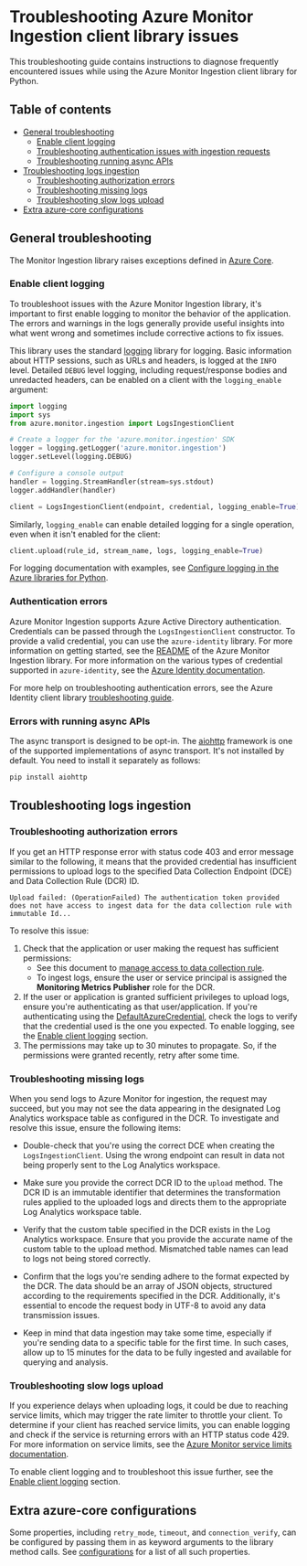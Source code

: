 # Troubleshooting Azure Monitor Ingestion client library issues

This troubleshooting guide contains instructions to diagnose frequently encountered issues while using the Azure Monitor Ingestion client library for Python.

## Table of contents

* [General troubleshooting](#general-troubleshooting)
    * [Enable client logging](#enable-client-logging)
    * [Troubleshooting authentication issues with ingestion requests](#authentication-errors)
    * [Troubleshooting running async APIs](#errors-with-running-async-apis)
* [Troubleshooting logs ingestion](#troubleshooting-logs-ingestion)
    * [Troubleshooting authorization errors](#troubleshooting-authorization-errors)
    * [Troubleshooting missing logs](#troubleshooting-missing-logs)
    * [Troubleshooting slow logs upload](#troubleshooting-slow-logs-upload)
* [Extra azure-core configurations](#extra-azure-core-configurations)

## General troubleshooting

The Monitor Ingestion library raises exceptions defined in [Azure Core][azure_core_exceptions].

### Enable client logging

To troubleshoot issues with the Azure Monitor Ingestion library, it's important to first enable logging to monitor the behavior of the application. The errors and warnings in the logs generally provide useful insights into what went wrong and sometimes include corrective actions to fix issues.

This library uses the standard [logging][python_logging] library for logging. Basic information about HTTP sessions, such as URLs and headers, is logged at the `INFO` level. Detailed `DEBUG` level logging, including request/response bodies and unredacted headers, can be enabled on a client with the `logging_enable` argument:

```python
import logging
import sys
from azure.monitor.ingestion import LogsIngestionClient

# Create a logger for the 'azure.monitor.ingestion' SDK
logger = logging.getLogger('azure.monitor.ingestion')
logger.setLevel(logging.DEBUG)

# Configure a console output
handler = logging.StreamHandler(stream=sys.stdout)
logger.addHandler(handler)

client = LogsIngestionClient(endpoint, credential, logging_enable=True)
```

Similarly, `logging_enable` can enable detailed logging for a single operation, even when it isn't enabled for the client:

```python
client.upload(rule_id, stream_name, logs, logging_enable=True)
```

For logging documentation with examples, see [Configure logging in the Azure libraries for Python][sdk_logging_docs].

### Authentication errors

Azure Monitor Ingestion supports Azure Active Directory authentication. Credentials can be passed through the `LogsIngestionClient` constructor. To provide a valid credential, you can use the `azure-identity` library. For more information on getting started, see the [README][create_client_readme] of the Azure Monitor Ingestion library. For more information on the various types of credential supported in `azure-identity`, see the [Azure Identity documentation][identity_docs].

For more help on troubleshooting authentication errors, see the Azure Identity client library [troubleshooting guide][identity_troubleshooting].

### Errors with running async APIs

The async transport is designed to be opt-in. The [aiohttp](https://pypi.org/project/aiohttp/) framework is one of the supported implementations of async transport. It's not installed by default. You need to install it separately as follows:

```sh
pip install aiohttp
```

## Troubleshooting logs ingestion

### Troubleshooting authorization errors

If you get an HTTP response error with status code 403 and error message similar to the following, it means that the provided credential has insufficient permissions to upload logs to the specified Data Collection Endpoint (DCE) and Data Collection Rule (DCR) ID.

```text
Upload failed: (OperationFailed) The authentication token provided does not have access to ingest data for the data collection rule with immutable Id...
```

To resolve this issue:

1. Check that the application or user making the request has sufficient permissions:
   * See this document to [manage access to data collection rule][dcr_role_permissions].
   * To ingest logs, ensure the user or service principal is assigned the **Monitoring Metrics Publisher** role for the DCR.
1. If the user or application is granted sufficient privileges to upload logs, ensure you're authenticating as that user/application. If you're authenticating using the [DefaultAzureCredential][default_azure_credential], check the logs to verify that the credential used is the one you expected. To enable logging, see the [Enable client logging](#enable-client-logging) section.
1. The permissions may take up to 30 minutes to propagate. So, if the permissions were granted recently, retry after some time.

### Troubleshooting missing logs

When you send logs to Azure Monitor for ingestion, the request may succeed, but you may not see the data appearing in the designated Log Analytics workspace table as configured in the DCR. To investigate and resolve this issue, ensure the following items:

* Double-check that you're using the correct DCE when creating the `LogsIngestionClient`. Using the wrong endpoint can result in data not being properly sent to the Log Analytics workspace.

* Make sure you provide the correct DCR ID to the `upload` method. The DCR ID is an immutable identifier that determines the transformation rules applied to the uploaded logs and directs them to the appropriate Log Analytics workspace table.

* Verify that the custom table specified in the DCR exists in the Log Analytics workspace. Ensure that you provide the accurate name of the custom table to the upload method. Mismatched table names can lead to logs not being stored correctly.

* Confirm that the logs you're sending adhere to the format expected by the DCR. The data should be an array of JSON objects, structured according to the requirements specified in the DCR. Additionally, it's essential to encode the request body in UTF-8 to avoid any data transmission issues.

* Keep in mind that data ingestion may take some time, especially if you're sending data to a specific table for the first time. In such cases, allow up to 15 minutes for the data to be fully ingested and available for querying and analysis.

### Troubleshooting slow logs upload

If you experience delays when uploading logs, it could be due to reaching service limits, which may trigger the rate limiter to throttle your client. To determine if your client has reached service limits, you can enable logging and check if the service is returning errors with an HTTP status code 429. For more information on service limits, see the [Azure Monitor service limits documentation][ingestion_service_limits].

To enable client logging and to troubleshoot this issue further, see the [Enable client logging](#enable-client-logging) section.

## Extra azure-core configurations

Some properties, including `retry_mode`, `timeout`, and `connection_verify`, can be configured by passing them in as keyword arguments to the library method calls. See [configurations][azure_core_config] for a list of all such properties.

<!-- LINKS -->
[azure_core_config]: https://github.com/Azure/azure-sdk-for-python/blob/main/sdk/core/azure-core/README.md#configurations
[azure_core_exceptions]: https://aka.ms/azsdk/python/core/docs#module-azure.core.exceptions
[create_client_readme]: https://github.com/Azure/azure-sdk-for-python/tree/main/sdk/monitor/azure-monitor-ingestion#create-the-client
[data_collection_rule]: https://learn.microsoft.com/azure/azure-monitor/essentials/data-collection-rule-overview
[data_collection_rule_structure]: https://learn.microsoft.com/azure/azure-monitor/essentials/data-collection-rule-structure
[dcr_immutable_id]: https://learn.microsoft.com/azure/azure-monitor/logs/tutorial-logs-ingestion-portal#collect-information-from-the-dcr
[dcr_role_permissions]: https://learn.microsoft.com/azure/azure-monitor/logs/tutorial-logs-ingestion-portal#assign-permissions-to-the-dcr
[default_azure_credential]: https://github.com/Azure/azure-sdk-for-python/blob/main/sdk/identity/azure-identity/README.md#authenticate-with-defaultazurecredential
[identity_docs]: https://learn.microsoft.com/python/api/overview/azure/identity-readme
[identity_troubleshooting]: https://github.com/Azure/azure-sdk-for-python/blob/main/sdk/identity/azure-identity/TROUBLESHOOTING.md
[ingestion_service_limits]: https://learn.microsoft.com/azure/azure-monitor/service-limits#logs-ingestion-api
[python_logging]: https://docs.python.org/3/library/logging.html
[sdk_logging_docs]: https://learn.microsoft.com/azure/developer/python/sdk/azure-sdk-logging
